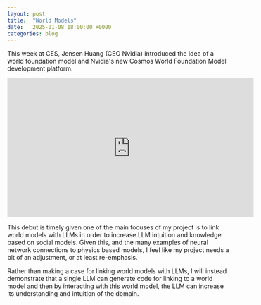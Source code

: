 ```yaml
---
layout: post
title:  "World Models"
date:   2025-01-08 18:00:00 +0000
categories: blog
---
```


This week at CES, Jensen Huang (CEO Nvidia) introduced the idea of a world foundation model and Nvidia's new Cosmos World Foundation Model development platform. 

<iframe width="560" height="315" src="https://www.youtube.com/embed/k82RwXqZHY8?si=gerfXkr35jG1POaT&amp;start=3297" title="YouTube video player" frameborder="0" allow="accelerometer; autoplay; clipboard-write; encrypted-media; gyroscope; picture-in-picture; web-share" referrerpolicy="strict-origin-when-cross-origin" allowfullscreen></iframe>

This debut is timely given one of the main focuses of my project is to link world models with LLMs in order to increase LLM intuition and knowledge based on social models. Given this, and the many examples of neural network connections to physics based models, I feel like my project needs a bit of an adjustment, or at least re-emphasis. 

Rather than making a case for linking world models with LLMs, I will instead demonstrate that a single LLM can generate code for linking to a world model and then by interacting with this world model, the LLM can increase its understanding and intuition of the domain. 

